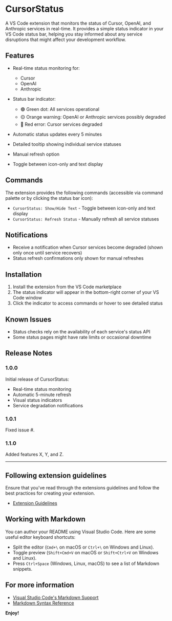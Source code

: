 # CursorStatus

A VS Code extension that monitors the status of Cursor, OpenAI, and Anthropic services in real-time. It provides a simple status indicator in your VS Code status bar, helping you stay informed about any service disruptions that might affect your development workflow.

## Features

- Real-time status monitoring for:
  - Cursor
  - OpenAI
  - Anthropic

- Status bar indicator:
  - 🟢 Green dot: All services operational
  - 🟡 Orange warning: OpenAI or Anthropic services possibly degraded
  - 🔴 Red error: Cursor services degraded

- Automatic status updates every 5 minutes
- Detailed tooltip showing individual service statuses
- Manual refresh option
- Toggle between icon-only and text display

## Commands

The extension provides the following commands (accessible via command palette or by clicking the status bar icon):

- `CursorStatus: Show/Hide Text` - Toggle between icon-only and text display
- `CursorStatus: Refresh Status` - Manually refresh all service statuses

## Notifications

- Receive a notification when Cursor services become degraded (shown only once until service recovers)
- Status refresh confirmations only shown for manual refreshes

## Installation

1. Install the extension from the VS Code marketplace
2. The status indicator will appear in the bottom-right corner of your VS Code window
3. Click the indicator to access commands or hover to see detailed status

## Known Issues

- Status checks rely on the availability of each service's status API
- Some status pages might have rate limits or occasional downtime

## Release Notes

### 1.0.0

Initial release of CursorStatus:
- Real-time status monitoring
- Automatic 5-minute refresh
- Visual status indicators
- Service degradation notifications

### 1.0.1

Fixed issue #.

### 1.1.0

Added features X, Y, and Z.

---

## Following extension guidelines

Ensure that you've read through the extensions guidelines and follow the best practices for creating your extension.

* [Extension Guidelines](https://code.visualstudio.com/api/references/extension-guidelines)

## Working with Markdown

You can author your README using Visual Studio Code. Here are some useful editor keyboard shortcuts:

* Split the editor (`Cmd+\` on macOS or `Ctrl+\` on Windows and Linux).
* Toggle preview (`Shift+Cmd+V` on macOS or `Shift+Ctrl+V` on Windows and Linux).
* Press `Ctrl+Space` (Windows, Linux, macOS) to see a list of Markdown snippets.

## For more information

* [Visual Studio Code's Markdown Support](http://code.visualstudio.com/docs/languages/markdown)
* [Markdown Syntax Reference](https://help.github.com/articles/markdown-basics/)

**Enjoy!**
